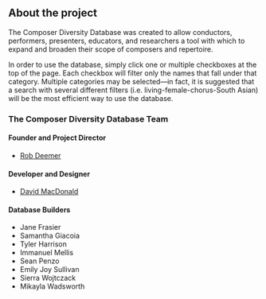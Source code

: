 ## About the project

The Composer Diversity Database was created to allow conductors, performers, presenters, educators, and researchers a tool with which to expand and broaden their scope of composers and repertoire.

In order to use the database, simply click one or multiple checkboxes at the top of the page. Each checkbox will filter only the names that fall under that category. Multiple categories may be selected—in fact, it is suggested that a search with several different filters (i.e. living-female-chorus-South Asian) will be the most efficient way to use the database.

<section class="team">

### The Composer Diversity Database Team

#### Founder and Project Director

- [Rob Deemer](http://home.fredonia.edu/music/faculty-bio-deemer)

#### Developer and Designer

- [David MacDonald](https://davidmacdonaldmusic.com)

#### Database Builders

- Jane Frasier
- Samantha Giacoia
- Tyler Harrison
- Immanuel Mellis
- Sean Penzo
- Emily Joy Sullivan
- Sierra Wojtczack
- Mikayla Wadsworth

</section>
